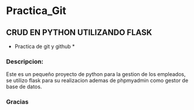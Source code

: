 # Practica_Git

## CRUD EN PYTHON UTILIZANDO FLASK

* Practica de git y github *

### Descripcion:
Este es un pequeño proyecto de python para la gestion de los empleados, se utilizo flask para su realizacion ademas de phpmyadmin como gestor de base de datos.

### Gracias
